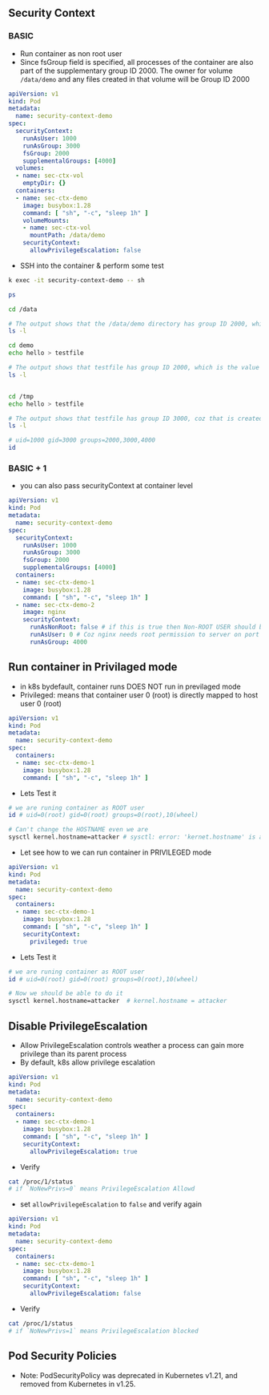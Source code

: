 ## Security Context
<!-- Goto:Doc------------ Search: SecurityContext ---->
<!-- Click:FirstLink----- Grab: manifest          ---->

### BASIC
- Run container as non root user
- Since fsGroup field is specified, all processes of the container are also part of the supplementary group ID 2000. The owner for volume `/data/demo` and any files created in that volume will be Group ID 2000


```yml
apiVersion: v1
kind: Pod
metadata:
  name: security-context-demo
spec:
  securityContext:
    runAsUser: 1000
    runAsGroup: 3000
    fsGroup: 2000
    supplementalGroups: [4000]
  volumes:
  - name: sec-ctx-vol
    emptyDir: {}
  containers:
  - name: sec-ctx-demo
    image: busybox:1.28
    command: [ "sh", "-c", "sleep 1h" ]
    volumeMounts:
    - name: sec-ctx-vol
      mountPath: /data/demo
    securityContext:
      allowPrivilegeEscalation: false
```

- SSH into the container & perform some test
```bash
k exec -it security-context-demo -- sh

ps

cd /data

# The output shows that the /data/demo directory has group ID 2000, which is the value of fsGroup.
ls -l

cd demo
echo hello > testfile

# The output shows that testfile has group ID 2000, which is the value of fsGroup.
ls -l


cd /tmp
echo hello > testfile

# The output shows that testfile has group ID 3000, coz that is created by user 1000
ls -l

# uid=1000 gid=3000 groups=2000,3000,4000
id

```

### BASIC + 1
- you can also pass securityContext at container level
```yml
apiVersion: v1
kind: Pod
metadata:
  name: security-context-demo
spec:
  securityContext:
    runAsUser: 1000
    runAsGroup: 3000
    fsGroup: 2000
    supplementalGroups: [4000]
  containers:
  - name: sec-ctx-demo-1
    image: busybox:1.28
    command: [ "sh", "-c", "sleep 1h" ]
  - name: sec-ctx-demo-2
    image: nginx
    securityContext:
      runAsNonRoot: false # if this is true then Non-ROOT USER should be mentiond in docker imgae while building or At POD LEVEL
      runAsUser: 0 # Coz nginx needs root permission to server on port 80
      runAsGroup: 4000
```


## Run container in Privilaged mode
- in k8s bydefault, container runs DOES NOT run in previlaged mode
- Privileged: means that container user 0 (root) is directly mapped to host user 0 (root)

```yml
apiVersion: v1
kind: Pod
metadata:
  name: security-context-demo
spec:
  containers:
  - name: sec-ctx-demo-1
    image: busybox:1.28
    command: [ "sh", "-c", "sleep 1h" ]
```
- Lets Test it
```bash
# we are runing container as ROOT user
id # uid=0(root) gid=0(root) groups=0(root),10(wheel)

# Can't change the HOSTNAME even we are
sysctl kernel.hostname=attacker # sysctl: error: 'kernet.hostname' is an unknown key
```

- Let see how to we can run container in PRIVILEGED mode
```yml
apiVersion: v1
kind: Pod
metadata:
  name: security-context-demo
spec:
  containers:
  - name: sec-ctx-demo-1
    image: busybox:1.28
    command: [ "sh", "-c", "sleep 1h" ]
    securityContext:
      privileged: true
```

- Lets Test it
```bash
# we are runing container as ROOT user
id # uid=0(root) gid=0(root) groups=0(root),10(wheel)

# Now we should be able to do it
sysctl kernel.hostname=attacker  # kernel.hostname = attacker
```

## Disable PrivilegeEscalation
- Allow PrivilegeEscalation controls weather a process can gain more privilege than its parent process
- By default, k8s allow privilege escalation

```yml
apiVersion: v1
kind: Pod
metadata:
  name: security-context-demo
spec:
  containers:
  - name: sec-ctx-demo-1
    image: busybox:1.28
    command: [ "sh", "-c", "sleep 1h" ]
    securityContext:
      allowPrivilegeEscalation: true
```
- Verify
```bash
cat /proc/1/status
# if `NoNewPrivs=0` means PrivilegeEscalation Allowd
```

- set `allowPrivilegeEscalation` to `false` and verify again
```yml
apiVersion: v1
kind: Pod
metadata:
  name: security-context-demo
spec:
  containers:
  - name: sec-ctx-demo-1
    image: busybox:1.28
    command: [ "sh", "-c", "sleep 1h" ]
    securityContext:
      allowPrivilegeEscalation: false
```
- Verify
```bash
cat /proc/1/status
# if `NoNewPrivs=1` means PrivilegeEscalation blocked
```



## Pod Security Policies

- Note: PodSecurityPolicy was deprecated in Kubernetes v1.21, and removed from Kubernetes in v1.25.
